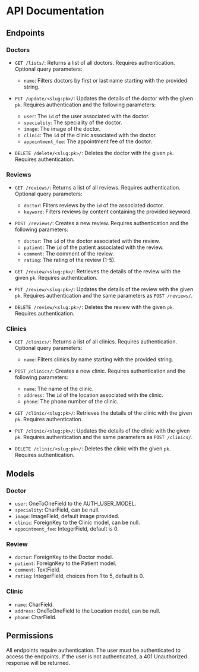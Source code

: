 # API Documentation

## Endpoints

### Doctors

- `GET /lists/`: Returns a list of all doctors. Requires authentication. Optional query parameters:
  - `name`: Filters doctors by first or last name starting with the provided string.

- `PUT /update/<slug:pk>/`: Updates the details of the doctor with the given `pk`. Requires authentication and the following parameters:
  - `user`: The `id` of the user associated with the doctor.
  - `speciality`: The speciality of the doctor.
  - `image`: The image of the doctor.
  - `clinic`: The `id` of the clinic associated with the doctor.
  - `appointment_fee`: The appointment fee of the doctor.

- `DELETE /delete/<slug:pk>/`: Deletes the doctor with the given `pk`. Requires authentication.

### Reviews

- `GET /reviews/`: Returns a list of all reviews. Requires authentication. Optional query parameters:
  - `doctor`: Filters reviews by the `id` of the associated doctor.
  - `keyword`: Filters reviews by content containing the provided keyword.

- `POST /reviews/`: Creates a new review. Requires authentication and the following parameters:
  - `doctor`: The `id` of the doctor associated with the review.
  - `patient`: The `id` of the patient associated with the review.
  - `comment`: The comment of the review.
  - `rating`: The rating of the review (1-5).

- `GET /review/<slug:pk>/`: Retrieves the details of the review with the given `pk`. Requires authentication.

- `PUT /review/<slug:pk>/`: Updates the details of the review with the given `pk`. Requires authentication and the same parameters as `POST /reviews/`.

- `DELETE /review/<slug:pk>/`: Deletes the review with the given `pk`. Requires authentication.

### Clinics

- `GET /clinics/`: Returns a list of all clinics. Requires authentication. Optional query parameters:
  - `name`: Filters clinics by name starting with the provided string.

- `POST /clinics/`: Creates a new clinic. Requires authentication and the following parameters:
  - `name`: The name of the clinic.
  - `address`: The `id` of the location associated with the clinic.
  - `phone`: The phone number of the clinic.

- `GET /clinic/<slug:pk>/`: Retrieves the details of the clinic with the given `pk`. Requires authentication.

- `PUT /clinic/<slug:pk>/`: Updates the details of the clinic with the given `pk`. Requires authentication and the same parameters as `POST /clinics/`.

- `DELETE /clinic/<slug:pk>/`: Deletes the clinic with the given `pk`. Requires authentication.

## Models

### Doctor

- `user`: OneToOneField to the AUTH_USER_MODEL.
- `speciality`: CharField, can be null.
- `image`: ImageField, default image provided.
- `clinic`: ForeignKey to the Clinic model, can be null.
- `appointment_fee`: IntegerField, default is 0.

### Review

- `doctor`: ForeignKey to the Doctor model.
- `patient`: ForeignKey to the Patient model.
- `comment`: TextField.
- `rating`: IntegerField, choices from 1 to 5, default is 0.

### Clinic

- `name`: CharField.
- `address`: OneToOneField to the Location model, can be null.
- `phone`: CharField.

## Permissions

All endpoints require authentication. The user must be authenticated to access the endpoints. If the user is not authenticated, a 401 Unauthorized response will be returned.